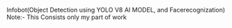Infobot(Object Detection using YOLO V8 AI MODEL, and Facerecognization)
Note:- This Consists only my part of work
